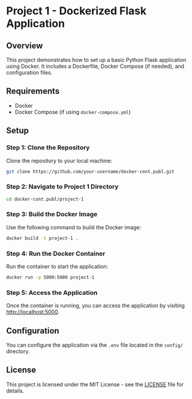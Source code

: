 # Project 1 - Dockerized Flask Application

## Overview
This project demonstrates how to set up a basic Python Flask application using Docker. It includes a Dockerfile, Docker Compose (if needed), and configuration files.

## Requirements
- Docker
- Docker Compose (if using `docker-compose.yml`)

## Setup

### Step 1: Clone the Repository
Clone the repository to your local machine:

```bash
git clone https://github.com/your-username/docker-cont.publ.git
```

### Step 2: Navigate to Project 1 Directory
```bash
cd docker-cont.publ/project-1
```

### Step 3: Build the Docker Image
Use the following command to build the Docker image:
```bash
docker build -t project-1 .
```

### Step 4: Run the Docker Container
Run the container to start the application:
```bash
docker run -p 5000:5000 project-1
```

### Step 5: Access the Application
Once the container is running, you can access the application by visiting [http://localhost:5000](http://localhost:5000).

## Configuration
You can configure the application via the `.env` file located in the `config/` directory.

## License
This project is licensed under the MIT License - see the [LICENSE](../LICENSE) file for details.

